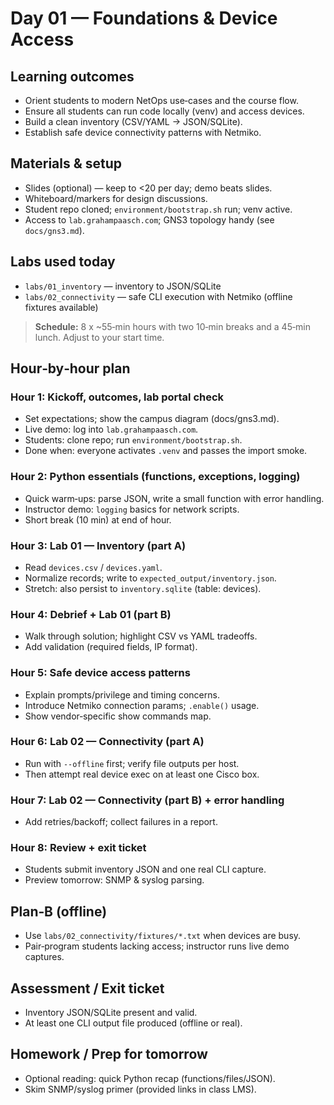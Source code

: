 # Day 01 — Foundations & Device Access

## Learning outcomes
- Orient students to modern NetOps use‑cases and the course flow.
- Ensure all students can run code locally (venv) and access devices.
- Build a clean inventory (CSV/YAML → JSON/SQLite).
- Establish safe device connectivity patterns with Netmiko.

## Materials & setup
- Slides (optional) — keep to <20 per day; demo beats slides.
- Whiteboard/markers for design discussions.
- Student repo cloned; `environment/bootstrap.sh` run; venv active.
- Access to `lab.grahampaasch.com`; GNS3 topology handy (see `docs/gns3.md`).

## Labs used today
- `labs/01_inventory` — inventory to JSON/SQLite
- `labs/02_connectivity` — safe CLI execution with Netmiko (offline fixtures available)

> **Schedule:** 8 x ~55‑min hours with two 10‑min breaks and a 45‑min lunch. Adjust to your start time.

## Hour‑by‑hour plan

### Hour 1: Kickoff, outcomes, lab portal check
- Set expectations; show the campus diagram (docs/gns3.md).
- Live demo: log into `lab.grahampaasch.com`.
- Students: clone repo; run `environment/bootstrap.sh`.
- Done when: everyone activates `.venv` and passes the import smoke.

### Hour 2: Python essentials (functions, exceptions, logging)
- Quick warm‑ups: parse JSON, write a small function with error handling.
- Instructor demo: `logging` basics for network scripts.
- Short break (10 min) at end of hour.

### Hour 3: Lab 01 — Inventory (part A)
- Read `devices.csv` / `devices.yaml`.
- Normalize records; write to `expected_output/inventory.json`.
- Stretch: also persist to `inventory.sqlite` (table: devices).

### Hour 4: Debrief + Lab 01 (part B)
- Walk through solution; highlight CSV vs YAML tradeoffs.
- Add validation (required fields, IP format).

### Hour 5: Safe device access patterns
- Explain prompts/privilege and timing concerns.
- Introduce Netmiko connection params; `.enable()` usage.
- Show vendor‑specific show commands map.

### Hour 6: Lab 02 — Connectivity (part A)
- Run with `--offline` first; verify file outputs per host.
- Then attempt real device exec on at least one Cisco box.

### Hour 7: Lab 02 — Connectivity (part B) + error handling
- Add retries/backoff; collect failures in a report.

### Hour 8: Review + exit ticket
- Students submit inventory JSON and one real CLI capture.
- Preview tomorrow: SNMP & syslog parsing.

## Plan‑B (offline)
- Use `labs/02_connectivity/fixtures/*.txt` when devices are busy.
- Pair‑program students lacking access; instructor runs live demo captures.

## Assessment / Exit ticket
- Inventory JSON/SQLite present and valid.
- At least one CLI output file produced (offline or real).

## Homework / Prep for tomorrow
- Optional reading: quick Python recap (functions/files/JSON).
- Skim SNMP/syslog primer (provided links in class LMS).
